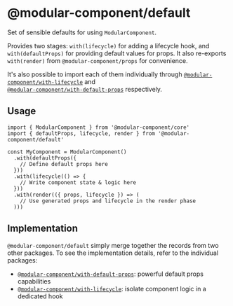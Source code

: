 # @modular-component/default

Set of sensible defaults for using `ModularComponent`.

Provides two stages: `with(lifecycle)` for adding a lifecycle hook, and `with(defaultProps)` for
providing default values for props. It also re-exports `with(render)` from `@modular-component/props` for convenience.

It's also possible to import each of them individually through [`@modular-component/with-lifecycle`](https://npmjs.com/package/@modular-component/with-lifecycle)
and <br /> [`@modular-component/with-default-props`](https://npmjs.com/package/@modular-component/with-default-props) respectively.

## Usage

```tsx
import { ModularComponent } from '@modular-component/core'
import { defaultProps, lifecycle, render } from '@modular-component/default'

const MyComponent = ModularComponent()
  .with(defaultProps({
    // Define default props here
  }))
  .with(lifecycle(() => {
    // Write component state & logic here
  }))
  .with(render(({ props, lifecycle }) => (
    // Use generated props and lifecycle in the render phase
  )))
```

## Implementation

`@modular-component/default` simply merge together the records from two other packages. To see the implementation
details, refer to the individual packages:

- [`@modular-component/with-default-props`](https://npmjs.com/package/@modular-component/with-default-props): powerful default props capabilities
- [`@modular-component/with-lifecycle`](https://npmjs.com/package/@modular-component/with-lifecycle): isolate component logic in a dedicated hook
